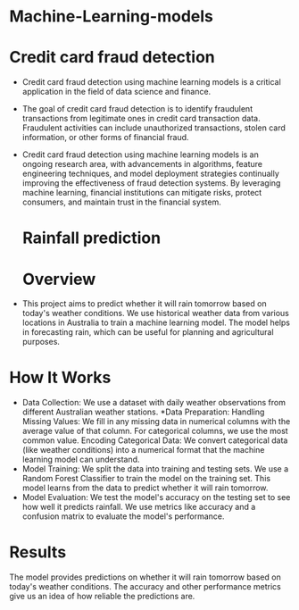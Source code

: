 # Machine-Learning-models

  # Credit card fraud detection

* Credit card fraud detection using machine learning models is a critical application in the field of data science and finance.

* The goal of credit card fraud detection is to identify fraudulent transactions from legitimate ones in credit card transaction data. Fraudulent activities can include unauthorized transactions, stolen card information, or other forms of financial fraud.

* Credit card fraud detection using machine learning models is an ongoing research area, with advancements in algorithms, feature engineering techniques, and model deployment strategies continually improving the effectiveness of fraud detection systems. By leveraging machine learning, financial institutions can mitigate risks, protect consumers, and maintain trust in the financial system.




    # Rainfall prediction

  # Overview

* This project aims to predict whether it will rain tomorrow based on today's weather conditions. We use historical weather data from various locations in Australia to train a machine learning model. The model helps in forecasting rain, which can be useful for planning and agricultural purposes.

# How It Works

* Data Collection: We use a dataset with daily weather observations from different Australian weather stations.
*Data Preparation:
    Handling Missing Values: We fill in any missing data in numerical columns with the average value of that column. For     categorical columns, we use the most common value.
    Encoding Categorical Data: We convert categorical data (like weather conditions) into a numerical format that the        machine learning model can understand.
* Model Training:
We split the data into training and testing sets.
We use a Random Forest Classifier to train the model on the training set. This model learns from the data to predict whether it will rain tomorrow.
* Model Evaluation:
We test the model's accuracy on the testing set to see how well it predicts rainfall.
We use metrics like accuracy and a confusion matrix to evaluate the model's performance.

# Results

The model provides predictions on whether it will rain tomorrow based on today's weather conditions. The accuracy and other performance metrics give us an idea of how reliable the predictions are.
